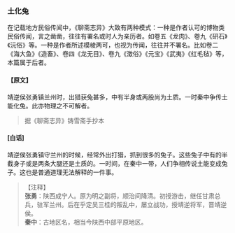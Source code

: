 <script type="text/javascript">
    var head = document.getElementsByTagName('head')[0];
    cssURL = '/public/liao.css';
    linkTag = document.createElement('link');
    linkTag.href = cssURL;
    linkTag.setAttribute('type','text/css');
    linkTag.setAttribute('rel','stylesheet');
    head.appendChild(linkTag);
</script>
### 土化兔

在记载地方民俗传闻中，《聊斋志异》大致有两种模式：一种是作者认可的博物类民俗传闻，言之凿凿，往往有署名或时人为亲历者。如卷五《龙肉》、卷九《研石》《沅俗》等。一种是作者所述模棱两可，也视为传闻，往往并不署名。比如卷二《海大鱼》《造畜》、卷四《龙无目》、卷九《澂俗》《元宝》《武夷》《红毛毡》等，本篇属于后者。

#### 【原文】
<section>
靖逆侯张勇镇兰州时，出猎获兔甚多，中有半身或两股尚为土质。一时秦中争传土能化兔。此亦物理之不可解者。

</section>

> 据《聊斋志异》铸雪斋手抄本

#### [白话]
<aside>

靖逆侯张勇镇守兰州的时候，经常外出打猎，抓到很多的兔子。这些兔子中有的半截身子或是两条大腿还是土质的。一时间，在秦中一带，人们争相传说土能变成兔子。这也是普通道理无法解释的一件事。

</aside>

> 【注释】  
<b>张勇</b>：陕西成宁人。原为明之副将，顺治间降清。初授游击，继任甘肃总兵，驻军兰州。后在乎定吴三桂的叛乱中，屡立战功，授靖逆将军，晋靖逆侯。  
<b>秦中</b>：古地区名，相当今陕西中部平原地区。  

